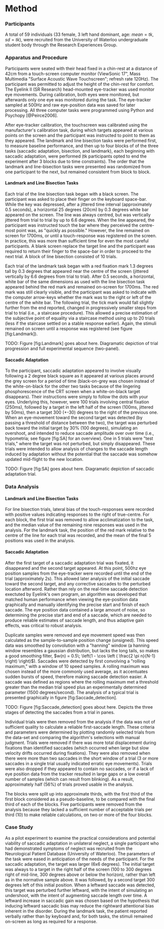 Method
======

### Participants

A total of 59 individuals (33 female, 3 left hand dominant, age:
$mean=tk$, $sd=tk$), were recruited from the University of
Waterloo undergraduate student body through the Research
Experiences Group. 

### Apparatus and Procedure

Participants were seated with their head fixed in a chin-rest at a
distance of 42cm from a touch-screen computer monitor (ViewSonic
17", Mass Multimedia "Surface Acoustic Wave Touchscreen"; refresh
rate 120Hz).  The participant was permitted to adjust the height
of the chin-rest for comfort. The Eyelink II (SR Research)
head-mounted eye-tracker was used monitor eye movements. During
calibration, both eyes were monitored, but afterwards only one eye
was monitored during the task. The eye-tracker sampled at 500Hz
and raw eye-position data was saved for later processing.  All
three computer tasks were programmed using Python and Psychopy
[@Peirce2006].

After eye-tracker calibration, the touchscreen was calibrated
using the manufacturer's calibration task, during which targets
appeared at various points on the screen and the participant was
instructed to point to them as they appeared. The landmark and
line bisection tasks were performed first, to measure baseline
performance, and then up to four blocks of of the three tasks
(saccadic adaptation, bisection, and landmark), each beginning
with saccadic adaptation, were performed (tk participants opted to
end the experiment after 3 blocks due to time constraints). The
order that the landmark and line-bisection tasks were presented
was randomized from one participant to the next, but remained
consistent from block to block.


#### Landmark and Line Bisection Tasks

Each trial of the line bisection task began with a black screen.
The participant was asked to place their finger on the keyboard
space-bar. While the key was depressed, after a jittered time
interval (approximately 0.5 seconds), a horizontal 25 degrees
(20cm) by 0.3 degrees white bar appeared on the screen. The line
was always centred, but was vertically jittered from trial to
trial by up to 6.6 degrees. When the line appeared, the
participant was instructed touch the bar where they perceived the
centre-most point was, as "quickly as possible." However, the line
remained on screen for 1700ms, or until a touch-response was
registered on the screen. In practice, this was more than
sufficient time for even the most careful participants. A blank
screen replace the target line and the participant was required to
return their finger to the space-bar in order to proceed to the
next trial. A block of line bisection consisted of 10 trials.

Each trial of the landmark task began with a red fixation mark 1.3
degrees tall by 0.3 degrees that appeared near the centre of the
screen (jittered vertically by 6.6 degrees from trial to trial).
After 0.5 seconds, a horizontal, white bar of the same dimensions
as used with the line bisection task appeared behind the red mark
and remained on-screen for 1700ms. The red mark was still clearly
visible, and the participant was asked to indicate with the
computer arrow-keys whether the mark was to the right or left of
the centre of the white bar. The following trial, the tick mark
would fall slightly further from the end reported, changed in
progressively smaller steps from trial to trial (i.e., a staircase
procedure).  This allowed a precise estimation of the subjective
point of equality via a staircase method using up to 20 trials
(less if the staircase settled on a stable response earlier).
Again, the stimuli remained on screen until a response was
registered (see figure [fig:Landmark]).

TODO: Figure [fig:Landmark] goes about here. Diagramatic depiction
of trial progression and full experimental sequence (two-panel).

#### Saccadic Adaptation

To the participant, saccadic adaptation appeared to involve
visually following a 2 degree black square as it appeared at
various places around the grey screen for a period of time
(black-on-grey was chosen instead of the white-on-black for the
other two tasks because of the lingering phosphorescence of the
CRT screen when a white-on-black target disappears). Their
instructions were simply to follow the dots with your eyes.
Underlying this, however, were 100 trials involving central
fixation (250ms), followed by a target in the left half of the
screen (100ms, jittered by 50ms), then a target 300 (+-30) degrees
to the right of the previous one. When an eye-movement toward the
second target was detected (by passing a threshold of distance
between the two), the target was perturbed back toward the initial
target by 30% (100 degrees), simulating an overshoot, and intended
to reduce saccade amplitude over over time (i.e., hypometria; see
figure [fig:SA] for an overview).  One in 5 trials were "test
trials," where the target was not perturbed, but simply
disappeared. These trials were intended to allow analysis of
changes to the saccade length induced by adaptation without the
potential that the saccade was somehow updated mid-flight to the
new location.

TODO: Figure [fig:SA] goes about here. Diagramatic depiction of
saccadic adaptation trial.


### Data Analysis

#### Landmark and Line Bisection Tasks

For line bisection trials, lateral bias of the touch-responses
were recorded with positive values indicating responses to the
right of true-centre. For each block, the first trial was removed
to allow acclimatization to the task, and the median value of the
remaining nine responses was used in the analysis.  For the
landmark task, the position of the red mark relative to the centre
of the line for each trial was recorded, and the mean of the final
5 positions was used in the analysis.

#### Saccadic Adaptation

After the first target of a saccadic adaptation trial was fixated,
it disappeared and the second target appeared. At this point,
500hz eye position samples from the eye-tracker were recorded
until the end of the trial (approximately 2s). This allowed later
analysis of the initial saccade toward the second target, and any
corrective saccades to the perturbed location afterword. Rather
than rely on the real-time saccade detection exectuted by
Eyelink's own program, an algorithm was developed that matched
human performance when viewing the eye-position data graphically
and manually identifying the precise start and finish of each
saccade.  The eye position data contained a large amount of noise,
so determining the precise start and end of a saccade, which are
needed to produce reliable estimates of saccade length, and thus
adaptive gain effects, was critical to robust analysis.

Duplicate samples were removed and eye movement speed was then
calculated as the sample-to-sample position change (unsigned).
This speed data was smoothed by convolution with a "hanning"
window (a hanning window resembles a gaussian distribution, but
lacks the long tails, so makes a good smoothing filter, $w(n) =
0.5\; \left(1 - \cos \left ( \frac{2 \pi n}{N-1} \right)
\right)$). Saccades were detected by first convolving a "rolling
maximum," with a window of 10 speed samples. A rolling maximum was
chosen instead of the more commonly used average, as it
accentuates sudden bursts of speed, therefore making saccade
detection easier. A saccade was defined as regions where the
rolling maximum met a threshold greater than the median trial
speed plus an experimentally determined parameter (1500
degrees/second). The analysis of a typical trial is presented
graphically in figure [fig:Saccade_detection].

TODO: Figure [fig:Saccade_detection] goes about here. Depicts the
three stages of detecting the saccades from a trial in panes.


Individual trials were then removed from the analysis if the data
was not of sufficient quality to calculate a reliable
first-saccade length. These criteria and parameters were
determined by plotting randomly selected trials from the data-set
and comparing the algorithm's selections with manual judgment.
Trials were removed if there was more total displacement during
fixations than identified saccades (which occurred when large but
slow velocity drifts occurred during fixations). They were also
removed when there were more than two saccades in the short window
of a trial (3 or more saccades in a single trial usually indicated
erratic eye movements).  Trials were also dropped if they appeared
to contain no saccades, or if a lack of eye position data from the
tracker resulted in large gaps or a low overall number of samples
(which can result from blinking). As a result, approximately half
(56%) of trials proved usable in the analysis. 

The blocks were split up into approximate thirds, with the first
third of the first block considered as a pseudo-baseline, to be
compared with the final third of each of the blocks. Five
participants were removed from the analysis because they lacked a
sufficient number of acceptable trials per third (10) to make
reliable calculations, on two or more of the four blocks.


### Case Study

As a pilot experiment to examine the practical considerations and
potential viability of saccadic adaptation in unilateral neglect,
a single participant who had demonstrated symptoms of neglect was
recruited from the Neurological Patient Database (University of
Waterloo). The parameters of the task were eased in anticipation
of the needs of the participant. For the saccadic adaptation, the
target was larger (6x6 degrees). The initial target was always to
a target in the right half of the screen (100 to 300 degrees right
of mid-line, 300 degrees above or below the horizon), rather than
left as in the normative sample above. It was followed, by a
second target 300 degrees left of this initial position. When a
leftward saccade was detected, this target was perturbed further
leftward, with the intent of simulating an undershoot, with the
intent of augmenting saccade length over time. A leftward increase
in saccadic gain was chosen based on the hypothesis that inducing
leftward saccadic bias may reduce the rightward attentional bias
inherent in the disorder.  During the landmark task, the patient
reported verbally rather than by keyboard and, for both tasks, the
stimuli remained on-screen as long as required for a response.

